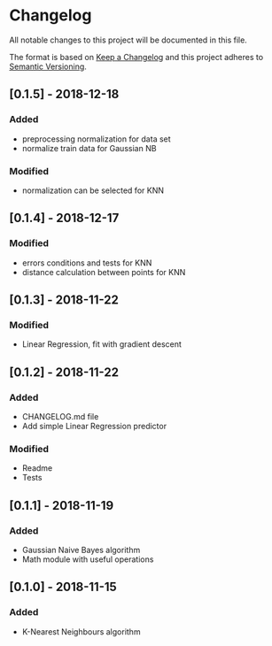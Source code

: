 # Changelog
All notable changes to this project will be documented in this file.

The format is based on [Keep a Changelog](http://keepachangelog.com/en/1.0.0/)
and this project adheres to [Semantic Versioning](http://semver.org/spec/v2.0.0.html).

## [0.1.5] - 2018-12-18
### Added
- preprocessing normalization for data set
- normalize train data for Gaussian NB

### Modified
- normalization can be selected for KNN

## [0.1.4] - 2018-12-17
### Modified
- errors conditions and tests for KNN
- distance calculation between points for KNN

## [0.1.3] - 2018-11-22
### Modified
- Linear Regression, fit with gradient descent

## [0.1.2] - 2018-11-22
### Added
- CHANGELOG.md file
- Add simple Linear Regression predictor

### Modified
- Readme
- Tests

## [0.1.1] - 2018-11-19
### Added
- Gaussian Naive Bayes algorithm
- Math module with useful operations

## [0.1.0] - 2018-11-15
### Added
- K-Nearest Neighbours algorithm